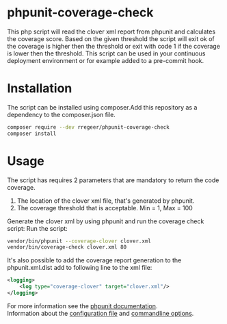 # phpunit-coverage-check
This php script will read the clover xml report from phpunit and calculates the coverage score. Based on the given threshold the script will exit ok of the coverage is higher then the threshold or exit with code 1 if the coverage is lower then the threshold.
This script can be used in your continuous deployment environment or for example added to a pre-commit hook.

# Installation
The script can be installed using composer.Add this repository as a dependency to the composer.json file.
```bash
composer require --dev rregeer/phpunit-coverage-check
composer install
```

# Usage
The script has requires 2 parameters that are mandatory to return the code coverage.

1. The location of the clover xml file, that's generated by phpunit.
2. The coverage threshold that is acceptable. Min = 1, Max = 100

Generate the clover xml by using phpunit and run the coverage check script:
Run the script:
```bash
vendor/bin/phpunit --coverage-clover clover.xml
vendor/bin/coverage-check clover.xml 80
```

It's also possible to add the coverage report generation to the phpunit.xml.dist add to following line to the xml file:
```xml
<logging>
    <log type="coverage-clover" target="clover.xml"/>
</logging>
```

For more information see the [phpunit documentation](https://phpunit.de/manual/5.3/en/index.html).  
Information about the [configuration file](https://phpunit.de/manual/5.3/en/appendixes.configuration.html#appendixes.configuration) and [commandline options](https://phpunit.de/manual/current/en/textui.html#textui.clioptions).